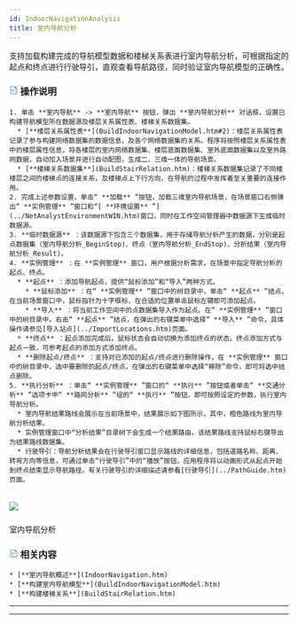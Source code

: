 ```yaml
---
id: IndoorNavigationAnalysis
title: 室内导航分析
---
```

支持加载构建完成的导航模型数据和楼梯关系表进行室内导航分析，可根据指定的起点和终点进行行驶导引，直观查看导航路径，同时验证室内导航模型的正确性。

### ![](../../img/read.gif) 操作说明

    1. 单击 **室内导航** -> **室内导航** 按钮，弹出 **室内导航分析** 对话框，设置已构建导航模型所在数据源及楼层关系属性表、楼梯关系数据集。 
      * [**楼层关系属性表**](BuildIndoorNavigationModel.htm#2)：楼层关系属性表记录了参与构建网络数据集的数据信息，及各个网络数据集的关系。程序将按照楼层关系属性表中的楼层属性信息，将各楼层的室内网络数据集、楼层底面数据集、室外底面数据集以及室外路网数据，自动加入场景并进行自动配图，生成二、三维一体的导航场景。
      * [**楼梯关系数据集**](BuildStairRelation.htm)：楼梯关系数据集记录了不同楼楼层之间的楼梯点的连接关系，及楼梯点上下行方向，在导航的过程中发挥着至关重要的连接作用。
    2. 完成上述参数设置，单击“ **加载** ”按钮，加载三维室内导航场景，在场景窗口右侧弹出“ **实例管理** ”窗口和“[ **环境设置** ”](../NetAnalystEnvironmentWIN.htm)窗口，同时在工作空间管理器中数据源下生成临时数据源。
    3. **临时数据源** ：该数据源下包含三个数据集，用于存储导航分析产生的数据，分别是起点数据集（室内导航分析_BeginStop)、终点（室内导航分析_EndStop)、分析结果（室内导航分析_Result)。
    4. **实例管理** ：在 **实例管理** 窗口，用户根据分析需求，在场景中指定导航分析的起点、终点。 
      * **起点** ：添加导航起点，提供“鼠标添加”和“导入”两种方式。 
        * **鼠标添加** ：在“ **实例管理** ”窗口中的树目录中，单击“ **起点** ”结点，在当前场景窗口中，鼠标指针为十字框标，在合适的位置单击鼠标左键即可添加起点。
        * **导入** ：将当前工作空间中的点数据集导入作为起点。在“ **实例管理** ”窗口中的树目录中，右击“ **起点** ”结点，在弹出的右键菜单中选择“ **导入** ”命令，具体操作请参见[导入站点](../ImportLocations.htm)页面。
      * **终点** ：起点添加完成后，鼠标状态会自动切换为添加终点的状态。终点添加方式与起点一致，可参考起点的添加方式添加终点。
      * **删除起点/终点** ：支持对已添加的起点/终点进行删除操作，在 **实例管理** 窗口中的树目录中，选中要删除的起点/终点，在弹出的右键菜单中选择“移除”命令，即可将选中结点删除。
    5. **执行分析** ：单击“ **实例管理** ”窗口的“ **执行** ”按钮或者单击“ **交通分析** ”选项卡中“ **路网分析** ”组的“ **执行** ”按钮，即可按照设定的参数，执行室内导航分析。 
      * 室内导航结果路线会展示在当前场景中，结果展示如下图所示，其中，橙色路线为室内导航分析结果。
      * 实例管理窗口中“分析结果”目录树下会生成一个结果路由，该结果路线支持鼠标右键导出为结果路线数据集。
      * 行驶导引：导航分析结果会在行驶导引窗口显示路线的详细信息，包括道路名称、距离、转弯方向等信息，可通过单击“行驶导引”中的“播放”按钮，应用程序将以动画形式从起点开始到终点结束显示导航路径，有关行驶导引的详细描述请参看[行驶导引](../PathGuide.htm)页面。
![](img/IndoorNavigationAnalysis.gif)  
---  
室内导航分析  
  
### ![](../../img/read.gif) 相关内容

    * [**室内导航概述**](IndoorNavigation.htm)
    * [**构建室内导航模型**](BuildIndoorNavigationModel.htm)
    * [**构建楼梯关系**](BuildStairRelation.htm)
  

* * *

[](http://www.supermap.com)  
  
---

